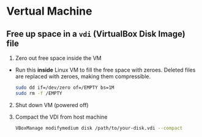 # Vertual Machine

## Free up space in a `vdi` (VirtualBox Disk Image) file

1. Zero out free space inside the VM

- Run this **inside** Linux VM to fill the free space with zeroes. Deleted files are replaced with zeroes, making them compressible.

  ```bash
  sudo dd if=/dev/zero of=/EMPTY bs=1M
  sudo rm -f /EMPTY
  ```

2. Shut down VM (powered off)

3. Compact the VDI from host machine

    ```bash
    VBoxManage modifymedium disk /path/to/your-disk.vdi --compact
    ```
